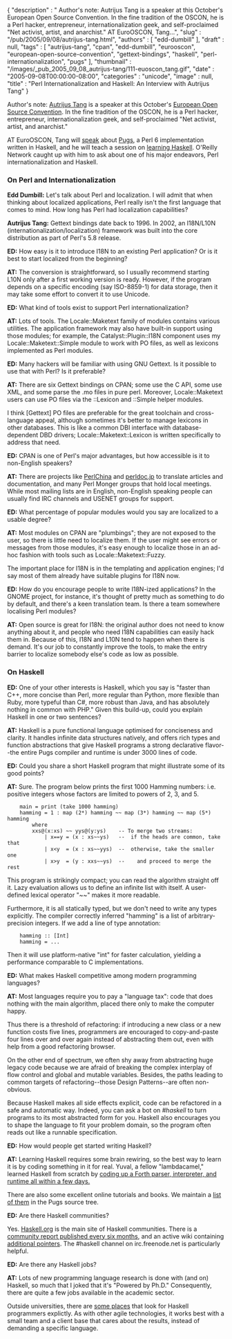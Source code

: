 {
   "description" : " Author's note: Autrijus Tang is a speaker at this October's European Open Source Convention. In the fine tradition of the OSCON, he is a Perl hacker, entrepreneur, internationalization geek, and self-proclaimed \"Net activist, artist, and anarchist.\" AT EuroOSCON, Tang...",
   "slug" : "/pub/2005/09/08/autrijus-tang.html",
   "authors" : [
      "edd-dumbill"
   ],
   "draft" : null,
   "tags" : [
      "autrijus-tang",
      "cpan",
      "edd-dumbill",
      "eurooscon",
      "european-open-source-convention",
      "gettext-bindings",
      "haskell",
      "perl-internationalization",
      "pugs"
   ],
   "thumbnail" : "/images/_pub_2005_09_08_autrijus-tang/111-euoscon_tang.gif",
   "date" : "2005-09-08T00:00:00-08:00",
   "categories" : "unicode",
   "image" : null,
   "title" : "Perl Internationalization and Haskell: An Interview with Autrijus Tang"
}



Author's note: [Autrijus Tang](http://conferences.oreillynet.com/cs/eurooscon/view/e_spkr/1249?CMP=ILC-PS2458945551&ATT=%7Bcs.here%7D) is a speaker at this October's [European Open Source Convention](http://conferences.oreillynet.com/eurooscon/?CMP=ILC-PS2458945551&ATT=%7Bcs.here%7D). In the fine tradition of the OSCON, he is a Perl hacker, entrepreneur, internationalization geek, and self-proclaimed "Net activist, artist, and anarchist."

AT EuroOSCON, Tang will [speak](http://conferences.oreillynet.com/cs/eurooscon/view/e_sess/7279?CMP=ILC-PS2458945551&ATT=%7Bcs.here%7D) about [Pugs](http://www.pugscode.org/), a Perl 6 implementation written in Haskell, and he will teach a session on [learning Haskell](http://conferences.oreillynet.com/cs/eurooscon/view/e_sess/7231?CMP=ILC-PS2458945551&ATT=%7Bcs.here%7D). O'Reilly Network caught up with him to ask about one of his major endeavors, Perl internationalization and Haskell.

### On Perl and Internationalization

**Edd Dumbill:** Let's talk about Perl and localization. I will admit that when thinking about localized applications, Perl really isn't the first language that comes to mind. How long has Perl had localization capabilities?

**Autrijus Tang:** Gettext bindings date back to 1996. In 2002, an I18N/L10N (internationalization/localization) framework was built into the core distribution as part of Perl's 5.8 release.

**ED:** How easy is it to introduce I18N to an existing Perl application? Or is it best to start localized from the beginning?

**AT:** The conversion is straightforward, so I usually recommend starting L10N only after a first working version is ready. However, if the program depends on a specific encoding (say ISO-8859-1) for data storage, then it may take some effort to convert it to use Unicode.

**ED:** What kind of tools exist to support Perl internationalization?

**AT:** Lots of tools. The Locale::Maketext family of modules contains various utilities. The application framework may also have built-in support using those modules; for example, the Catalyst::Plugin::I18N component uses my Locale::Maketext::Simple module to work with PO files, as well as lexicons implemented as Perl modules.

**ED:** Many hackers will be familiar with using GNU Gettext. Is it possible to use that with Perl? Is it preferable?

**AT:** There are six Gettext bindings on CPAN; some use the C API, some use XML, and some parse the .mo files in pure perl. Moreover, Locale::Maketext users can use PO files via the ::Lexicon and ::Simple helper modules.

I think \[Gettext\] PO files are preferable for the great toolchain and cross-language appeal, although sometimes it's better to manage lexicons in other databases. This is like a common DBI interface with database-dependent DBD drivers; Locale::Maketext::Lexicon is written specifically to address that need.

**ED:** CPAN is one of Perl's major advantages, but how accessible is it to non-English speakers?

**AT:** There are projects like [PerlChina](http://www.perlchina.org/) and [perldoc.jp](http://perldoc.jp/) to translate articles and documentation, and many Perl Monger groups that hold local meetings. While most mailing lists are in English, non-English speaking people can usually find IRC channels and USENET groups for support.

**ED:** What percentage of popular modules would you say are localized to a usable degree?

**AT:** Most modules on CPAN are "plumbings"; they are not exposed to the user, so there is little need to localize them. If the user might see errors or messages from those modules, it's easy enough to localize those in an ad-hoc fashion with tools such as Locale::Maketext::Fuzzy.

The important place for I18N is in the templating and application engines; I'd say most of them already have suitable plugins for I18N now.

**ED:** How do you encourage people to write I18N-ized applications? In the GNOME project, for instance, it's thought of pretty much as something to do by default, and there's a keen translation team. Is there a team somewhere localising Perl modules?

**AT:** Open source is great for I18N: the original author does not need to know anything about it, and people who need I18N capabilities can easily hack them in. Because of this, I18N and L10N tend to happen when there is demand. It's our job to constantly improve the tools, to make the entry barrier to localize somebody else's code as low as possible.

### On Haskell

**ED:** One of your other interests is Haskell, which you say is "faster than C++, more concise than Perl, more regular than Python, more flexible than Ruby, more typeful than C\#, more robust than Java, and has absolutely nothing in common with PHP." Given this build-up, could you explain Haskell in one or two sentences?

**AT:** Haskell is a pure functional language optimised for conciseness and clarity. It handles infinite data structures natively, and offers rich types and function abstractions that give Haskell programs a strong declarative flavor--the entire Pugs compiler and runtime is under 3000 lines of code.

**ED:** Could you share a short Haskell program that might illustrate some of its good points?

**AT:** Sure. The program below prints the first 1000 Hamming numbers: i.e. positive integers whose factors are limited to powers of 2, 3, and 5.

        main = print (take 1000 hamming)
        hamming = 1 : map (2*) hamming ~~ map (3*) hamming ~~ map (5*) hamming
            where
            xxs@(x:xs) ~~ yys@(y:ys)    -- To merge two streams:
                | x==y = (x : xs~~ys)   --  if the heads are common, take that
                | x<y  = (x : xs~~yys)  --  otherwise, take the smaller one
                | x>y  = (y : xxs~~ys)  --    and proceed to merge the rest

This program is strikingly compact; you can read the algorithm straight off it. Lazy evaluation allows us to define an infinite list with itself. A user-defined lexical operator "~~" makes it more readable.

Furthermore, it is all statically typed, but we don't need to write any types explicitly. The compiler correctly inferred "hamming" is a list of arbitrary-precision integers. If we add a line of type annotation:

        hamming :: [Int]
        hamming = ...

Then it will use platform-native "int" for faster calculation, yielding a performance comparable to C implementations.

**ED:** What makes Haskell competitive among modern programming languages?

**AT:** Most languages require you to pay a "language tax": code that does nothing with the main algorithm, placed there only to make the computer happy.

Thus there is a threshold of refactoring: if introducing a new class or a new function costs five lines, programmers are encouraged to copy-and-paste four lines over and over again instead of abstracting them out, even with help from a good refactoring browser.

On the other end of spectrum, we often shy away from abstracting huge legacy code because we are afraid of breaking the complex interplay of flow control and global and mutable variables. Besides, the paths leading to common targets of refactoring--those Design Patterns--are often non-obvious.

Because Haskell makes all side effects explicit, code can be refactored in a safe and automatic way. Indeed, you can ask a bot on *\#haskell* to turn programs to its most abstracted form for you. Haskell also encourages you to shape the language to fit your problem domain, so the program often reads out like a runnable specification.

**ED:** How would people get started writing Haskell?

**AT:** Learning Haskell requires some brain rewiring, so the best way to learn it is by coding something in it for real. Yuval, a fellow "lambdacamel," learned Haskell from scratch by [coding up a Forth parser, interpreter, and runtime all within a few days.](http://perlcabal.org/~nothingmuch/harrorth/)

There are also some excellent online tutorials and books. We maintain a [list of them](http://svn.openfoundry.org/pugs/READTHEM) in the Pugs source tree.

**ED:** Are there Haskell communities?

Yes. [Haskell.org](http://haskell.org/) is the main site of Haskell communities. There is a [community report published every six months](http://haskell.org/communities/), and an active wiki containing [additional pointers](http://haskell.org/hawiki/HaskellCommunities). The \#haskell channel on irc.freenode.net is particularly helpful.

**ED:** Are there any Haskell jobs?

**AT:** Lots of new programming language research is done with (and on) Haskell, so much that I joked that it's "Powered by Ph.D." Consequently, there are quite a few jobs available in the academic sector.

Outside universities, there are [some places](http://haskell.org/jobs.html) that look for Haskell programmers explictly. As with other agile technologies, it works best with a small team and a client base that cares about the results, instead of demanding a specific language.

